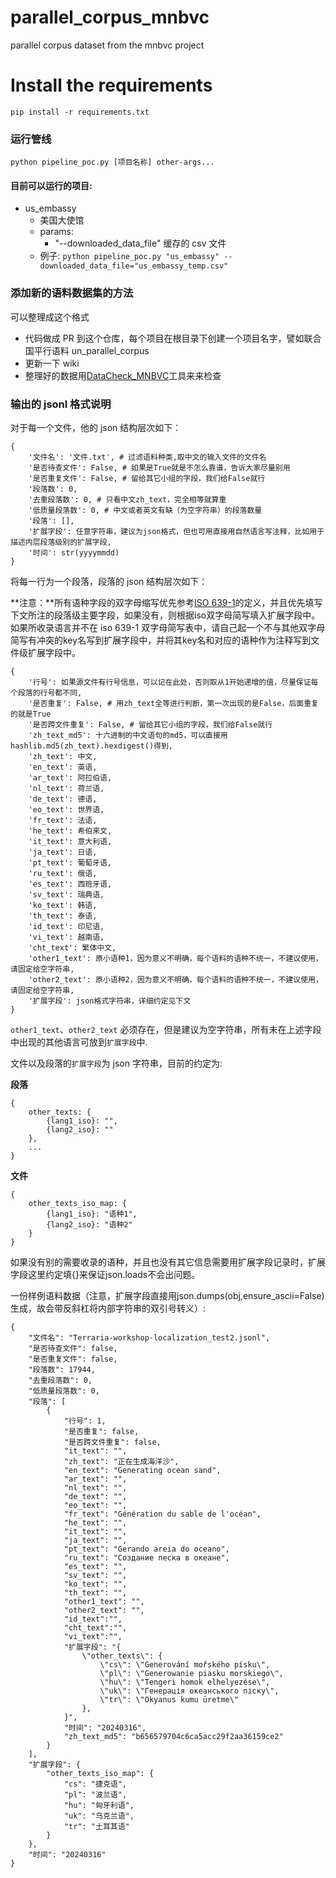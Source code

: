 # parallel_corpus_mnbvc

parallel corpus dataset from the mnbvc project

# Install the requirements

```
pip install -r requirements.txt
```

### 运行管线

```shell
python pipeline_poc.py [项目名称] other-args...
```

#### 目前可以运行的项目:

- us_embassy
  - 美国大使馆
  - params:
    - "--downloaded_data_file" 缓存的 csv 文件
  - 例子: `python pipeline_poc.py "us_embassy" --downloaded_data_file="us_embassy_temp.csv"`

### 添加新的语料数据集的方法

可以整理成这个格式

- 代码做成 PR 到这个仓库，每个项目在根目录下创建一个项目名字，譬如联合国平行语料 un_parallel_corpus
- 更新一下 wiki
- 整理好的数据用[DataCheck_MNBVC](https://github.com/X94521/DataCheck_MNBVC)工具来来检查

### 输出的 jsonl 格式说明

对于每一个文件，他的 json 结构层次如下：

```
{
    '文件名': '文件.txt', # 过滤语料种类,取中文的输入文件的文件名
    '是否待查文件': False, # 如果是True就是不怎么靠谱，告诉大家尽量别用
    '是否重复文件': False, # 留给其它小组的字段，我们给False就行
    '段落数': 0,
    '去重段落数': 0, # 只看中文zh_text，完全相等就算重
    '低质量段落数': 0, # 中文或者英文有缺（为空字符串）的段落数量
    '段落': [],
    '扩展字段': 任意字符串，建议为json格式，但也可用直接用自然语言写注释，比如用于描述内层段落级别的扩展字段,
    '时间': str(yyyymmdd)
}
```

将每一行为一个段落，段落的 json 结构层次如下：

**注意：**所有语种字段的双字母缩写优先参考[ISO 639-1](https://en.wikipedia.org/wiki/List_of_ISO_639-1_codes)的定义，并且优先填写下文所注的段落级主要字段，如果没有，则根据iso双字母简写填入扩展字段中。如果所收录语言并不在 iso 639-1 双字母简写表中，请自己起一个不与其他双字母简写有冲突的key名写到扩展字段中，并将其key名和对应的语种作为注释写到文件级扩展字段中。

```
{
    '行号': 如果源文件有行号信息，可以记在此处，否则取从1开始递增的值，尽量保证每个段落的行号都不同,
    '是否重复': False, # 用zh_text全等进行判断，第一次出现的是False，后面重复的就是True
    '是否跨文件重复': False, # 留给其它小组的字段，我们给False就行
    'zh_text_md5': 十六进制的中文语句的md5，可以直接用hashlib.md5(zh_text).hexdigest()得到,
    'zh_text': 中文,
    'en_text': 英语,
    'ar_text': 阿拉伯语,
    'nl_text': 荷兰语,
    'de_text': 德语,
    'eo_text': 世界语,
    'fr_text': 法语,
    'he_text': 希伯来文,
    'it_text': 意大利语,
    'ja_text': 日语,
    'pt_text': 葡萄牙语,
    'ru_text': 俄语,
    'es_text': 西班牙语,
    'sv_text': 瑞典语,
    'ko_text': 韩语,
    'th_text': 泰语,
    'id_text': 印尼语,
    'vi_text': 越南语,
    'cht_text': 繁体中文,
    'other1_text': 原小语种1，因为意义不明确，每个语料的语种不统一，不建议使用，请固定给空字符串,
    'other2_text': 原小语种2，因为意义不明确，每个语料的语种不统一，不建议使用，请固定给空字符串,
    '扩展字段': json格式字符串，详细约定见下文
}
```

`other1_text`、`other2_text` 必须存在，但是建议为空字符串，所有未在上述字段中出现的其他语言可放到`扩展字段`中.

文件以及段落的`扩展字段`为 json 字符串，目前的约定为:


**段落**

```
{
    other_texts: {
        {lang1_iso}: "",
        {lang2_iso}: ""
    },
    ...
}
```

**文件**

```
{
    other_texts_iso_map: {
        {lang1_iso}: "语种1",
        {lang2_iso}: "语种2"
    }
}
```

如果没有别的需要收录的语种，并且也没有其它信息需要用扩展字段记录时，扩展字段这里约定填{}来保证json.loads不会出问题。

一份样例语料数据（注意，扩展字段直接用json.dumps(obj,ensure_ascii=False)生成，故会带反斜杠将内部字符串的双引号转义）:

```
{
    "文件名": "Terraria-workshop-localization_test2.jsonl",
    "是否待查文件": false,
    "是否重复文件": false,
    "段落数": 17944,
    "去重段落数": 0,
    "低质量段落数": 0,
    "段落": [
        {
            "行号": 1,
            "是否重复": false,
            "是否跨文件重复": false,
            "it_text": "",
            "zh_text": "正在生成海洋沙",
            "en_text": "Generating ocean sand",
            "ar_text": "",
            "nl_text": "",
            "de_text": "",
            "eo_text": "",
            "fr_text": "Génération du sable de l'océan",
            "he_text": "",
            "it_text": "",
            "ja_text": "",
            "pt_text": "Gerando areia do oceano",
            "ru_text": "Создание песка в океане",
            "es_text": "",
            "sv_text": "",
            "ko_text": "",
            "th_text": "",
            "other1_text": "",
            "other2_text": "",
            "id_text":"",
            "cht_text":"",
            "vi_text":"",
            "扩展字段": "{
                \"other_texts\": {
                    \"cs\": \"Generování mořského písku\",
                    \"pl\": \"Generowanie piasku morskiego\",
                    \"hu\": \"Tengeri homok elhelyezése\",
                    \"uk\": \"Генерація океанського піску\",
                    \"tr\": \"Okyanus kumu üretme\"
                },
            }",
            "时间": "20240316",
            "zh_text_md5": "b656579704c6ca5acc29f2aa36159ce2"
        }
    ],
    "扩展字段": {
        "other_texts_iso_map": {
            "cs": "捷克语",
            "pl": "波兰语",
            "hu": "匈牙利语",
            "uk": "乌克兰语",
            "tr": "土耳其语"
        }
    },
    "时间": "20240316"
}
```
